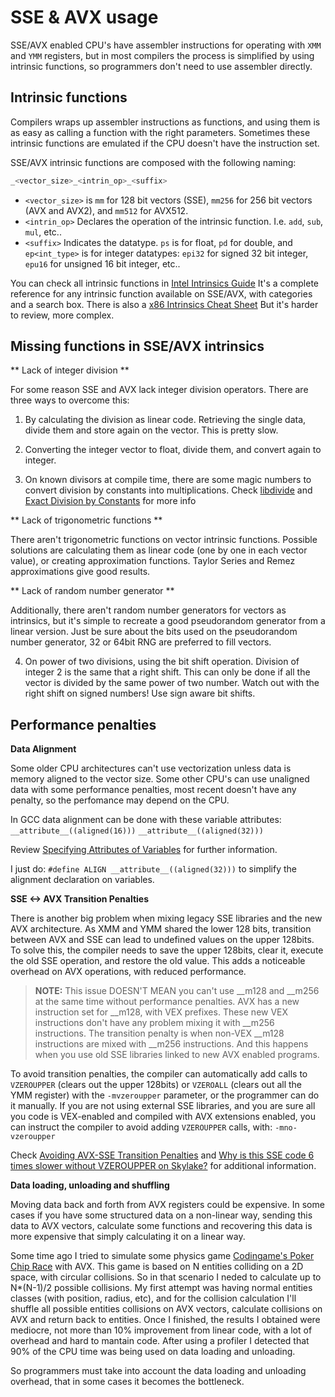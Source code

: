 # SSE & AVX usage

SSE/AVX enabled CPU's have assembler instructions for operating with `XMM` and `YMM` registers, but in most compilers the process is simplified by using intrinsic functions, so programmers don't need to use assembler directly.

## Intrinsic functions

Compilers wraps up assembler instructions as functions, and using them is as easy as calling a function with the right parameters. Sometimes these intrinsic functions are emulated if the CPU doesn't have the instruction set.

SSE/AVX intrinsic functions are composed with the following naming:

 ```cpp
 _<vector_size>_<intrin_op>_<suffix>
 ```
 
- `<vector_size>` is `mm` for 128 bit vectors (SSE), `mm256` for 256 bit vectors (AVX and AVX2), and `mm512` for AVX512.
- `<intrin_op>` Declares the operation of the intrinsic function. I.e. `add`, `sub`, `mul`, etc..
- `<suffix>` Indicates the datatype. `ps` is for float, `pd` for double, and `ep<int_type>` is for  integer datatypes: `epi32` for signed 32 bit integer, `epu16` for unsigned 16 bit integer, etc..

You can check all intrinsic functions in [Intel Intrinsics Guide](https://software.intel.com/sites/landingpage/IntrinsicsGuide)
It's a complete reference for any intrinsic function available on SSE/AVX, with categories and a search box.
There is also a [x86 Intrinsics Cheat Sheet](https://db.in.tum.de/~finis/x86-intrin-cheatsheet-v2.2.pdf?lang=en)
But it's harder to review, more complex.

## Missing functions in SSE/AVX intrinsics

** Lack of integer division **

For some reason SSE and AVX lack integer division operators. There are three ways to overcome this:

1. By calculating the division as linear code. Retrieving the single data, divide them and store again on the vector. This is pretty slow.

2. Converting the integer vector to float, divide them, and convert again to integer.

3. On known divisors at compile time, there are some magic numbers to convert division by constants into multiplications. Check [libdivide](https://libdivide.com/) and [Exact Division by Constants](http://www.icodeguru.com/Embedded/Hacker's-Delight/077.htm) for more info

** Lack of trigonometric functions **

There aren't trigonometric functions on vector intrinsic functions. Possible solutions are calculating them as linear code (one by one in each vector value), or creating approximation functions. Taylor Series and Remez approximations give good results.

** Lack of random number generator **

Additionally, there aren't random number generators for vectors as intrinsics, but it's simple to recreate a good pseudorandom generator from a linear version. Just be sure about the bits used on the pseudorandom number generator, 32 or 64bit RNG are preferred to fill vectors. 

4. On power of two divisions, using the bit shift operation. Division of integer 2 is the same that a right shift. This can only be done if all the vector is divided by the same power of two number. Watch out with the right shift on signed numbers! Use sign aware bit shifts.

## Performance penalties

**Data Alignment**

Some older CPU architectures can't use vectorization unless data is memory aligned to the vector size. Some other CPU's can use unaligned data with some performance penalties, most recent doesn't have any penalty, so the perfomance may depend on the CPU.

In GCC data alignment can be done with these variable attributes:
 `__attribute__((aligned(16)))`
 `__attribute__((aligned(32)))`

Review [Specifying Attributes of Variables](https://gcc.gnu.org/onlinedocs/gcc-3.2/gcc/Variable-Attributes.html) for further information.

I just do: `#define ALIGN __attribute__((aligned(32)))` to simplify the alignment declaration on variables. 
 
**SSE <-> AVX Transition Penalties**

There is another big problem when mixing legacy SSE libraries and the new AVX architecture. As XMM and YMM shared the lower 128 bits, transition between AVX and SSE can lead to undefined values on the upper 128bits. To solve this, the compiler needs to save the upper 128bits, clear it, execute the old SSE operation, and restore the old value. This adds a noticeable overhead on AVX operations, with reduced performance.

>**NOTE:** This issue DOESN'T MEAN you can't use \_\_m128 and \_\_m256 at the same time without performance penalties. AVX has a new instruction set for \_\_m128, with VEX prefixes. These new VEX instructions don't have any problem mixing it with \_\_m256 instructions. The transition penalty is when non-VEX \_\_m128 instructions are mixed with \_\_m256 instructions. And this happens when you use old SSE libraries linked to new AVX enabled programs.

To avoid transition penalties, the compiler can automatically add calls to `VZEROUPPER` (clears out the upper 128bits) or `VZEROALL` (clears out all the YMM register) with the `-mvzeroupper` parameter, or the programmer can do it manually. If you are not using external SSE libraries, and you are sure all you code is VEX-enabled and compiled with AVX extensions enabled, you can instruct the compiler to avoid adding `VZEROUPPER` calls, with: `-mno-vzeroupper`

Check [Avoiding AVX-SSE Transition Penalties](https://software.intel.com/en-us/articles/avoiding-avx-sse-transition-penalties) and [Why is this SSE code 6 times slower without VZEROUPPER on Skylake?](https://stackoverflow.com/questions/41303780/why-is-this-sse-code-6-times-slower-without-vzeroupper-on-skylake) for additional information.

**Data loading, unloading and shuffling**

Moving data back and forth from AVX registers could be expensive. In some cases if you have some structured data on a non-linear way, sending this data to AVX vectors, calculate some functions and recovering this data is more expensive that simply calculating it on a linear way.

Some time ago I tried to simulate some physics game [Codingame's Poker Chip Race](https://www.codingame.com/multiplayer/bot-programming/poker-chip-race) with AVX. This game is based on N entities colliding on a 2D space, with circular collisions. So in that scenario I neded to calculate up to N*(N-1)/2 possible collisions. My first attempt was having normal entities classes (with position, radius, etc), and for the collision calculation I'll shuffle all possible entities collisions on AVX vectors, calculate collisions on AVX and return back to entities. Once I finished, the results I obtained were mediocre, not more than 10% improvement from linear code, with a lot of overhead and hard to mantain code.  After using a profiler I detected that 90% of the CPU time was being used on data loading and unloading. 

So programmers must take into account the data loading and unloading overhead, that in some cases it becomes the bottleneck.
